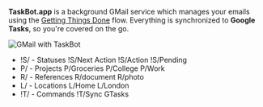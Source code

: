 **TaskBot.app** is a background GMail service which manages your emails using the [Getting Things Done](https://en.wikipedia.org/wiki/Getting_Things_Done) flow. Everything is synchronized to **Google Tasks**, so you're covered on the go.

![GMail with TaskBot](/static/images/home.png)

* <span class='label next-action'>!S/</span> - Statuses <span class='label next-action'>!S/Next Action</span> <span class='label action'>!S/Action</span> <span class='label pending'>!S/Pending</span>
* <span class='label project'>P/</span> - Projects <span class='label project'>P/Groceries</span> <span class='label project'>P/College</span> <span class='label project'>P/Work</span>
* <span class='label reference'>R/</span> - References <span class='label reference'>R/document</span> <span class='label reference'>R/photo</span>
* <span class='label location'>L/</span> - Locations <span class='label location'>L/Home</span> <span class='label location'>L/London</span>
* <span class='label command'>!T/</span> - Commands <span class='label command'>!T/Sync GTasks</span>

